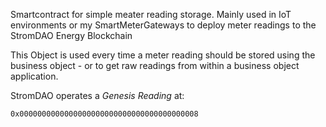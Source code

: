 Smartcontract for simple meater reading storage. Mainly used in IoT environments or my SmartMeterGateways to deploy meter readings to the StromDAO Energy Blockchain

This Object is used every time a meter reading should be stored using the business object - or to get raw readings from within a business object application.

StromDAO operates a *Genesis Reading* at: 
```
0x0000000000000000000000000000000000000008
```

